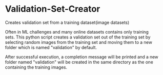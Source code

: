 # Validation-Set-Creator
Creates validation set from a training dataset(image datasets)

Often in ML challenges and many online datasets contains only training sets. This python script creates a validation set out of the training set by selecting random images from the training set and moving them to a new folder which is named "validation" by default.

After successful execution, a completion message will be printed and a new folder named "validation" will be created in the same directory as the one containing the training images.
